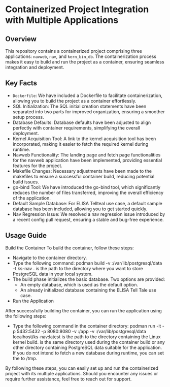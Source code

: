# Containerized Project Integration with Multiple Applications

## Overview
This repository contains a containerized project comprising three applications:
`navweb`, `nav`, and `kern_bin_db`. 
The containerization process makes it easy to build and run the project as a 
container, ensuring seamless integration and deployment.

## Key Facts

* `Dockerfile`: We have included a Dockerfile to facilitate containerization, 
  allowing you to build the project as a container effortlessly.
* SQL Initialization: The SQL initial creation statements have been separated 
  into two parts for improved organization, ensuring a smoother setup process.
* Database Defaults: Database defaults have been adjusted to align perfectly 
  with container requirements, simplifying the overall deployment.
* Kernel Acquisition Tool: A link to the kernel acquisition tool has been 
  incorporated, making it easier to fetch the required kernel during runtime.
* Navweb Functionality: The landing page and fetch page functionalities for 
  the navweb application have been implemented, providing essential features 
  for the project.
* Makefile Changes: Necessary adjustments have been made to the makefiles to 
  ensure a successful container build, reducing potential build issues.
* go-bind Tool: We have introduced the go-bind tool, which significantly 
  reduces the number of files transferred, improving the overall efficiency 
  of the application.
* Default Sample Database: For ELISA Tellteal use case, a default sample 
  database has been included, allowing you to get started quickly.
* Nav Regression Issue: We resolved a nav regression issue introduced by a 
  recent config pull request, ensuring a stable and bug-free experience.

## Usage Guide
Build the Container
To build the container, follow these steps:

* Navigate to the container directory.
* Type the following command:
        podman build -v <local directory for postgres data>:/var/lib/postgresql/data -t ks-nav . 
  <local directory for postgres data> is the path to the directory where you 
  want to store PostgreSQL data in your local system.
* The build phase initializes the basic database. Two options are provided:
  * An empty database, which is used as the default option.
  * An already initialized database containing the ELISA Tell Tale use case.
* Run the Application

After successfully building the container, you can run the application using 
the following steps:

* Type the following command in the container directory: 
        podman run -it -p 5432:5432 -p 8080:8080 -v <linux kernel build directory>:/app -v <local directory for postgres data>:/var/lib/postgresql/data localhost/ks-nav:latest
  <linux kernel build directory> is the path to the directory containing the 
  Linux kernel build.
  <local directory for postgres data> is the same directory used during the 
  container build or any other directory containing PostgreSQL data suitable 
  for the application.
  If you do not intend to fetch a new database during runtime, you can set the 
  <linux kernel build directory> to /tmp.

By following these steps, you can easily set up and run the containerized project 
with its multiple applications. Should you encounter any issues or require further 
assistance, feel free to reach out for support. 
